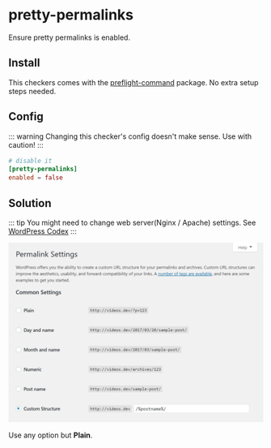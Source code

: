 # pretty-permalinks

Ensure pretty permalinks is enabled.

## Install

This checkers comes with the [preflight-command](http://github.com/itinerisltd/preflight-command) package. No extra setup steps needed.

## Config

::: warning
Changing this checker's config doesn't make sense. Use with caution!
:::

```toml
# disable it
[pretty-permalinks]
enabled = false
```

## Solution

::: tip
You might need to change web server(Nginx / Apache) settings. See [WordPress Codex](https://codex.wordpress.org/Using_Permalinks)
:::

![Permalink Settings](./pretty-permalinks-permalink-settings.png)

Use any option but **Plain**.
